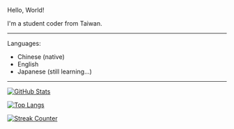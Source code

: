 Hello, World!

I'm a student coder from Taiwan.

---

Languages:
- Chinese (native)
- English
- Japanese (still learning...)

---

[![GitHub Stats](https://github-readme-stats.vercel.app/api?username=Luminous-Coder&include_all_commits=true&theme=tokyonight&show_icons=true)](https://github.com/anuraghazra/github-readme-stats)

[![Top Langs](https://github-readme-stats.vercel.app/api/top-langs/?username=Luminous-Coder&hide=CMake&theme=tokyonight)](https://github.com/anuraghazra/github-readme-stats)

[![Streak Counter](https://github-readme-streak-stats.herokuapp.com/?user=Luminous-Coder&date_format=Y-m-d&theme=tokyonight)](https://git.io/streak-stats)
